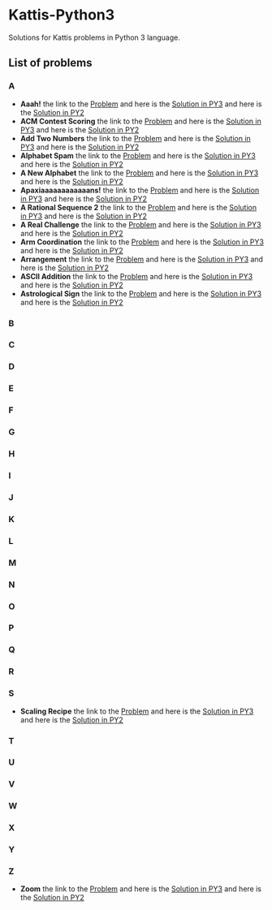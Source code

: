 # Kattis-Python3
Solutions for Kattis problems in Python 3 language.

## List of problems
### A
* **Aaah!** the link to the [Problem](https://open.kattis.com/problems/aaah) and here is the
[Solution in PY3](https://github.com/Hasan-Kalzi/Kattis-Python3/blob/main/src/Py3/Aaah.py) and here is the 
[Solution in PY2](https://github.com/Hasan-Kalzi/Kattis-Python3/blob/main/src/Py2/Aaah.py)
* **ACM Contest Scoring** the link to the [Problem](https://open.kattis.com/problems/acm) and here is the
[Solution in PY3](https://github.com/Hasan-Kalzi/Kattis-Python3/blob/main/src/Py3/ACM_Contest_Scoring.py) and here is the 
[Solution in PY2](https://github.com/Hasan-Kalzi/Kattis-Python3/blob/main/src/Py2/ACM_Contest_Scoring.py)
* **Add Two Numbers** the link to the [Problem](https://open.kattis.com/problems/addtwonumbers) and here is the
[Solution in PY3](https://github.com/Hasan-Kalzi/Kattis-Python3/blob/main/src/Py3/Add_Two_Numbers.py) and here is the 
[Solution in PY2](https://github.com/Hasan-Kalzi/Kattis-Python3/blob/main/src/Py2/Add_Two_Numbers.py)
* **Alphabet Spam** the link to the [Problem](https://open.kattis.com/problems/alphabetspam) and here is the
[Solution in PY3](https://github.com/Hasan-Kalzi/Kattis-Python3/blob/main/src/Py3/Alphabet_Spam.py) and here is the 
[Solution in PY2](https://github.com/Hasan-Kalzi/Kattis-Python3/blob/main/src/Py2/Alphabet_Spam.py)
* **A New Alphabet** the link to the [Problem](https://open.kattis.com/problems/anewalphabet) and here is the
[Solution in PY3](https://github.com/Hasan-Kalzi/Kattis-Python3/blob/main/src/Py3/A_New_Alphabet.py) and here is the 
[Solution in PY2](https://github.com/Hasan-Kalzi/Kattis-Python3/blob/main/src/Py2/A_New_Alphabet.py)
* **Apaxiaaaaaaaaaaaans!** the link to the [Problem](https://open.kattis.com/problems/apaxiaaans) and here is the
[Solution in PY3](https://github.com/Hasan-Kalzi/Kattis-Python3/blob/main/src/Py3/Apaxiaaaaaaaaaaaans.py) and here is the 
[Solution in PY2](https://github.com/Hasan-Kalzi/Kattis-Python3/blob/main/src/Py2/Apaxiaaaaaaaaaaaans.py)
* **A Rational Sequence 2** the link to the [Problem](https://open.kattis.com/problems/rationalsequence2) and here is the
[Solution in PY3](https://github.com/Hasan-Kalzi/Kattis-Python3/blob/main/src/Py3/A_Rational_Sequence_2.py) and here is the 
[Solution in PY2](https://github.com/Hasan-Kalzi/Kattis-Python3/blob/main/src/Py2/A_Rational_Sequence_2.py)
* **A Real Challenge** the link to the [Problem](https://open.kattis.com/problems/areal) and here is the
[Solution in PY3](https://github.com/Hasan-Kalzi/Kattis-Python3/blob/main/src/Py3/A_Real_Challenge.py) and here is the 
[Solution in PY2](https://github.com/Hasan-Kalzi/Kattis-Python3/blob/main/src/Py2/A_Real_Challenge.py)
* **Arm Coordination** the link to the [Problem](https://open.kattis.com/problems/armcoordination) and here is the
[Solution in PY3](https://github.com/Hasan-Kalzi/Kattis-Python3/blob/main/src/Py3/Arm_Coordination.py) and here is the 
[Solution in PY2](https://github.com/Hasan-Kalzi/Kattis-Python3/blob/main/src/Py2/Arm_Coordination.py)
* **Arrangement** the link to the [Problem](https://open.kattis.com/problems/upprodun) and here is the
[Solution in PY3](https://github.com/Hasan-Kalzi/Kattis-Python3/blob/main/src/Py3/Arrangement.py) and here is the 
[Solution in PY2](https://github.com/Hasan-Kalzi/Kattis-Python3/blob/main/src/Py2/Arrangement.py)
* **ASCII Addition** the link to the [Problem](https://open.kattis.com/problems/asciiaddition) and here is the
[Solution in PY3](https://github.com/Hasan-Kalzi/Kattis-Python3/blob/main/src/Py3/ASCII_Addition.py) and here is the 
[Solution in PY2](https://github.com/Hasan-Kalzi/Kattis-Python3/blob/main/src/Py2/ASCII_Addition.py)
* **Astrological Sign** the link to the [Problem](https://open.kattis.com/problems/astrologicalsign) and here is the
[Solution in PY3](https://github.com/Hasan-Kalzi/Kattis-Python3/blob/main/src/Py3/Astrological_Sign.py) and here is the 
[Solution in PY2](https://github.com/Hasan-Kalzi/Kattis-Python3/blob/main/src/Py2/Astrological_Sign.py)
### B
### C
### D
### E
### F
### G
### H
### I
### J
### K
### L
### M
### N
### O
### P
### Q
### R
### S
* **Scaling Recipe** the link to the [Problem](https://open.kattis.com/problems/scalingrecipe)  and here is the
[Solution in PY3](https://github.com/Hasan-Kalzi/Kattis-Python3/blob/main/src/Py3/Scaling_Recipe.py) and here is the 
[Solution in PY2](https://github.com/Hasan-Kalzi/Kattis-Python3/blob/main/src/Py2/Scaling_Recipe.py)
### T
### U
### V
### W
### X
### Y
### Z
* **Zoom** the link to the [Problem](https://open.kattis.com/problems/zoom) and here is the
[Solution in PY3](https://github.com/Hasan-Kalzi/Kattis-Python3/blob/main/src/Py3/Zoom.py) and here is the 
[Solution in PY2](https://github.com/Hasan-Kalzi/Kattis-Python3/blob/main/src/Py2/Zoom.py)

